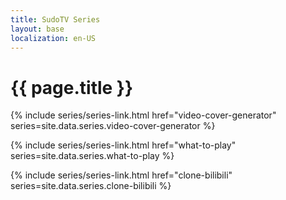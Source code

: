 ```yaml
---
title: SudoTV Series
layout: base
localization: en-US
---
```


# {{ page.title }}

{% include series/series-link.html
    href="video-cover-generator"
    series=site.data.series.video-cover-generator
%}

{% include series/series-link.html
    href="what-to-play"
    series=site.data.series.what-to-play
%}

{% include series/series-link.html
    href="clone-bilibili"
    series=site.data.series.clone-bilibili
%}
